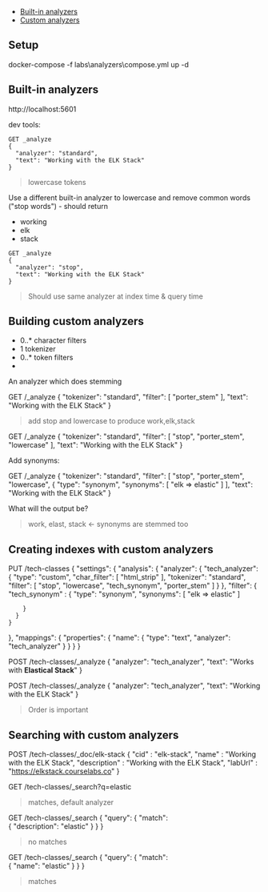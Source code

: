 
- [Built-in analyzers](https://www.elastic.co/guide/en/elasticsearch/reference/7.x/analysis-analyzers.html)
- [Custom analyzers](https://www.elastic.co/guide/en/elasticsearch/reference/7.x/analysis-custom-analyzer.html)

## Setup

docker-compose -f labs\analyzers\compose.yml up -d

## Built-in analyzers

http://localhost:5601

dev tools:

```
GET _analyze
{
  "analyzer": "standard",
  "text": "Working with the ELK Stack"
}
```

> lowercase tokens

Use a different built-in analyzer to lowercase and remove common words ("stop words") - should return

- working
- elk
- stack

```
GET _analyze
{
  "analyzer": "stop",
  "text": "Working with the ELK Stack"
}
```

> Should use same analyzer at index time & query time

## Building custom analyzers


- 0..* character filters
- 1 tokenizer
- 0..* token filters
- 

An analyzer which does stemming

GET /_analyze
{
  "tokenizer": "standard",
  "filter": [ "porter_stem" ],
  "text": "Working with the ELK Stack"
}

> add stop and lowercase to produce work,elk,stack

GET /_analyze
{
  "tokenizer": "standard",
  "filter": [ "stop", "porter_stem", "lowercase" ],
  "text": "Working with the ELK Stack"
}


Add synonyms:

GET /_analyze
{
  "tokenizer": "standard",
  "filter": [ "stop", "porter_stem", "lowercase", { "type": "synonym", "synonyms": [ "elk => elastic" ] ],
  "text": "Working with the ELK Stack"
}

What will the output be?

> work, elast, stack <- synonyms are stemmed too

## Creating indexes with custom analyzers

PUT /tech-classes
{
  "settings": {
    "analysis": {
      "analyzer": {
        "tech_analyzer": {
          "type": "custom", 
          "char_filter": [ "html_strip" ],
          "tokenizer": "standard",
          "filter": [ "stop", "lowercase", "tech_synonym", "porter_stem"  ]
        }
      },
      "filter": {
        "tech_synonym" : { 
          "type": "synonym", 
          "synonyms": [ "elk => elastic" ] 
          
        }
      }
    }
  },
  "mappings": {
    "properties": {
      "name": {
        "type": "text",
        "analyzer": "tech_analyzer"
      }
    }
  }
}

POST /tech-classes/_analyze
{
  "analyzer": "tech_analyzer",
  "text": "Works with <b>Elastical Stack</b>"
}

POST /tech-classes/_analyze
{
  "analyzer": "tech_analyzer",
  "text": "Working with the ELK Stack"
}

> Order is important

## Searching with custom analyzers

POST /tech-classes/_doc/elk-stack
{ 
    "cid" : "elk-stack", 
    "name" : "Working with the ELK Stack",
    "description" : "Working with the ELK Stack",
    "labUrl" : "https://elkstack.courselabs.co"
}

GET /tech-classes/_search?q=elastic

> matches, default analyzer

GET /tech-classes/_search
{ 
    "query": 
    { 
        "match":  
        {
            "description":  "elastic"
        }
    } 
}

> no matches

GET /tech-classes/_search
{ 
    "query": 
    { 
        "match":  
        {
            "name":  "elastic"
        }
    } 
}

>  matches

